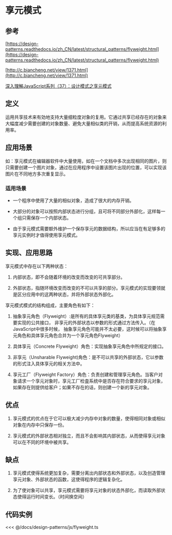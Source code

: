# 享元模式

## 参考

[https://design-patterns.readthedocs.io/zh_CN/latest/structural_patterns/flyweight.html](https://design-patterns.readthedocs.io/zh_CN/latest/structural_patterns/flyweight.html)

[http://c.biancheng.net/view/1371.html](http://c.biancheng.net/view/1371.html)

[深入理解JavaScript系列（37）：设计模式之享元模式](https://www.cnblogs.com/tomxu/archive/2012/04/09/2379774.html)

## 定义

运用共享技术来有効地支持大量细粒度对象的复用。它通过共享已经存在的对象来大幅度减少需要创建的对象数量、避免大量相似类的开销，从而提高系统资源的利用率。

## 应用场景

如：享元模式在编辑器软件中大量使用，如在一个文档中多次出现相同的图片，则只需要创建一个图片对象，通过在应用程序中设置该图片出现的位置，可以实现该图片在不同地方多次重复显示。

### 适用场景

- 一个程序中使用了大量的相似对象，造成了很大的内存开销。

- 大部分的对象可以按照内部状态进行分组，且可将不同部分外部化，这样每一个组只需保存一个内部状态。

- 由于享元模式需要额外维护一个保存享元的数据结构，所以应当在有足够多的享元实例时才值得使用享元模式。

## 实现、应用思路

享元模式中存在以下两种状态：

1. 内部状态，即不会随着环境的改变而改变的可共享部分。

2. 外部状态，指随环境改变而改变的不可以共享的部分。享元模式的实现要领就是区分应用中的这两种状态，并将外部状态外部化。

享元模式模式的结构组成，主要角色有如下：

1. 抽象享元角色（Flyweight）:是所有的具体享元类的基类，为具体享元规范需要实现的公共接口，
非享元的外部状态以参数的形式通过方法传入。（在JavaScript中很多时候， 抽象享元角色可能并不太必要，这时候可以将抽象享元角色和具体享元角色合并为一个享元角色Flyweight）

2. 具体享元（Concrete Flyweight）角色：实现抽象享元角色中所规定的接口。

3. 非享元（Unsharable Flyweight)角色：是不可以共享的外部状态，它以参数的形式注入具体享元的相关方法中。

4. 享元工厂（Flyweight Factory）角色：负责创建和管理享元角色。当客户对象请求一个享元对象时，享元工厂检査系统中是否存在符合要求的享元对象，如果存在则提供给客户；如果不存在的话，则创建一个新的享元对象。

## 优点

1. 享元模式的优点在于它可以极大减少内存中对象的数量，使得相同对象或相似对象在内存中只保存一份。

2. 享元模式的外部状态相对独立，而且不会影响其内部状态，从而使得享元对象可以在不同的环境中被共享。

## 缺点

1. 享元模式使得系统更加复杂，需要分离出内部状态和外部状态，以及创造管理享元对象、外部状态的函数，这使得程序的逻辑复杂化。

2. 为了使对象可以共享，享元模式需要将享元对象的状态外部化，而读取外部状态使得运行时间变长。（时间换空间）

## 代码实例

<<< @/docs/design-patterns/js/flyweight.ts

<design-patterns-flyweight />
